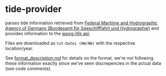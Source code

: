 tide-provider
===

parses tide information retrieved from [Federal Maritime and Hydrographic Agency of Germany (Bundesamt für Seeschifffahrt und Hydrographie)](https://www.bsh.de/DE/DATEN/Vorhersagen/Gezeiten/gezeiten_node.html) and provides information to the [woog-life api](https://api.woog.life).

Files are downloaded as `txt-Datei (HW/NW)` with the respective location/year.

See [format_description.md](format_description.md) for details on the format, we're not following these information exactly since we've seen discrepencies in the actual data (see code comments).
